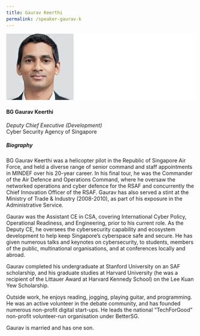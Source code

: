 ```yaml
---
title: Gaurav Keerthi
permalink: /speaker-gaurav-k
---
```

![Gaurav Keerthi](/images/speakers/Gaurav-K.jpg)

#### **BG Gaurav Keerthi**

*Deputy Chief Executive (Development)*  
Cyber Security Agency of Singapore

##### **Biography**

BG Gaurav Keerthi was a helicopter pilot in the Republic of Singapore Air Force, and held a diverse range of senior command and staff appointments in MINDEF over his 20-year career. In his final tour, he was the Commander of the Air Defence and Operations Command, where he oversaw the networked operations and cyber defence for the RSAF and concurrently the Chief Innovation Officer of the RSAF. Gaurav has also served a stint at the Ministry of Trade & Industry (2008-2010), as part of his exposure in the Administrative Service.

Gaurav was the Assistant CE in CSA, covering International Cyber Policy, Operational Readiness, and Engineering, prior to his current role. As the Deputy CE, he oversees the cybersecurity capability and ecosystem development to help keep Singapore’s cyberspace safe and secure. He has given numerous talks and keynotes on cybersecurity, to students, members of the public, multinational organisations, and at conferences locally and abroad.

Gaurav completed his undergraduate at Stanford University on an SAF scholarship, and his graduate studies at Harvard University (he was a recipient of the Littauer Award at Harvard Kennedy School) on the Lee Kuan Yew Scholarship. 

Outside work, he enjoys reading, jogging, playing guitar, and programming. He was an active volunteer in the debate community, and has founded numerous non-profit digital start-ups. He leads the national “TechForGood” non-profit volunteer-run organisation under BetterSG. 

Gaurav is married and has one son.